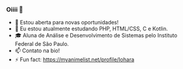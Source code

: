 ### Oiiii 👋
- 🔭 Estou aberta para novas oportunidades!
- 🌱 Eu estou atualmente estudando PHP, HTML/CSS, C e Kotlin.
- 🎓 Aluna de Análise e Desenvolvimento de Sistemas pelo Instituto Federal de São Paulo.
- 📫 Contato na bio! 
- ⚡ Fun fact: https://myanimelist.net/profile/Iohara

<!--
**Iohara1997/Iohara1997** is a ✨ _special_ ✨ repository because its `README.md` (this file) appears on your GitHub profile.

Here are some ideas to get you started:

- 🔭 I’m currently working on ...
- 🌱 I’m currently learning ...
- 👯 I’m looking to collaborate on ...
- 🤔 I’m looking for help with ...
- 💬 Ask me about ...
- 📫 How to reach me: ...
- 😄 Pronouns: ...
- ⚡ Fun fact: ...
-->
